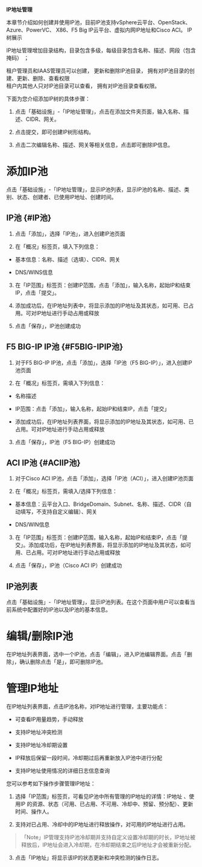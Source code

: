 
**IP地址管理**


 本章节介绍如何创建并使用IP池，目前IP池支持vSphere云平台、OpenStack、Azure、PowerVC、 X86、F5 Big IP云平台、虚拟内网IP地址和Cisco ACI。 IP树展示

IP地址管理增加目录结构，目录包含多级，每级目录包含名称、描述、网段（包含掩码）
；

租户管理员和IAAS管理员可以创建， 更新和删除IP池目录，
拥有对IP池目录的创建、更新、删除、查看权限\
租户内其他人只对IP池目录可以查看， 拥有对IP池目录查看权限。

下面为您介绍添加IP树的具体步骤：

1.  点击「基础设施」-「IP地址管理」，点击在添加文件夹页面，输入名称、描述、CIDR、网关。

2.  点击提交，即可创建IP树形结构。

3.  点击二次编辑名称、描述、网关等相关信息，点击即可删除IP信息。

# 添加IP池

点击「基础设施」-「IP地址管理」，显示IP池列表，显示IP池的名称、描述、类别、状态、创建者、已使用IP地址、创建时间。

## IP池 {#IP池}

1.  点击「添加」，选择「IP池」，进入创建IP池页面

2.  在「概况」标签页，填入下列信息：

-   基本信息：名称、描述（选填）、CIDR、网关

-   DNS/WINS信息

3.  在「IP范围」标签页：创建IP范围，点击「添加」，输入名称，起始IP和结束IP，点击「提交」。

4.  添加成功后，在IP地址列表中，将显示添加的IP地址及其状态，如可用、已占用。可对IP地址进行手动占用或释放

5.  点击「保存」，IP池创建成功

## F5 BIG-IP IP池 {#F5BIG-IPIP池}

1.  对于F5 BIG-IP IP池，点击「添加」，选择「IP池（F5
    BIG-IP）」，进入创建IP池页面

2.  在「概况」标签页，需填入下列信息：

-   名称描述

-   IP范围：点击「添加」，输入名称，起始IP和结束IP，点击「提交」

-   添加成功后，在IP地址列表界面，将显示添加的IP地址及其状态，如可用、已占用。可对IP地址进行手动占用或释放

3.  点击「保存」，IP池（F5 BIG-IP）创建成功

## ACI IP池 {#ACIIP池}

1.  对于Cisco ACI
    IP池，点击「添加」，选择「IP池（ACI）」，进入创建IP池页面

2.  在「概况」标签页，需填入/选择下列信息：

-   基本信息：云平台入口、BridgeDomain、Subnet、名称、描述、CIDR（自动填写，不支持自定义编辑）、网关

-   DNS/WIN信息

3.  在「IP范围」标签页：创建IP范围，输入名称，起始IP和结束IP，点击「提交」。添加成功后，在IP地址列表界面，将显示添加的IP地址及其状态，如可用、已占用。可对IP地址进行手动占用或释放

4.  点击「保存」，IP池（Cisco ACI IP）创建成功

## IP池列表

点击「基础设施」-「IP地址管理」，显示IP池列表。在这个页面中用户可以查看当前系统中配置好的IP池以及IP池的基本信息。

# 编辑/删除IP池

在IP地址列表界面，选中一个IP池，点击「编辑」，进入IP池编辑界面。点击「删除」，确认删除点击「是」，即可删除IP池。

# 管理IP地址

在IP地址列表界面，点击IP池名称，对IP地址进行管理，主要功能点：

-   可查看IP用量趋势，手动释放

-   支持IP地址冲突检测

-   支持IP地址冷却期设置

-   IP释放后保留一段时间，冷却期过后再重新放入IP池中进行分配

-   支持IP地址使用情况的详细日志信息查询

您可以参考如下操作步骤管理IP地址：

1.  选择「IP范围」标签页，可看见IP池中所有管理的IP地址的详情：IP地址
    、使用IP
    的资源、状态（可用、已占用、不可用、冷却中、预留、预分配）、更新时间、操作人。

2.  支持对已占用、冷却中的IP地址进行释放操作，对可用的IP地址进行占用。

>「Note」IP管理支持IP池冷却期并支持自定义设置冷却期的时长，IP地址被释放后，IP地址会进入冷却期，在冷却期结束之后IP地址才会被重新分配。

3.  点击「IP地址」将显示该IP的状态更新和冲突检测的操作日志。
